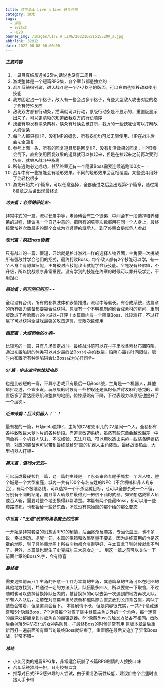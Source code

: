 ```yaml
---
title: 时空勇士 Live a Live 通关评测
category: 游戏
tags:
  - 评测
  - Switch
  - HD2D
banner_img: /images/LIVE A LIVE/2022102915155200_s.jpg
abbrlink: 32912
date: 2022-08-08 00:00:00
---
```


##### 主要内容

1. 一周目真结局通关25h+,话说也没有二周目····
2. 游戏整体是一个短篇RPG集，各个章节都是独立的
3. 战斗系统很别致，进入战斗是一个7*7格子的版面，可以自由选择移动和使用技能
4. 我方固定占一个格子，敌人有一些会占多个格子，有些大型敌人攻击对应的格子会有特殊反应
5. 敌我双方都有行动条，攒满就可以行动，原版行动条是不显示的，重置版显示出来了，可以更清晰的知道敌我双方的行动顺序
6. 技能有瞬发和读条两种，读条有时候会被打断，我方的一些技能也可以打断敌人的读条
7. 每个人都只有HP，没有MP的概念，所有技能均可以无限使用，HP在战斗后会完全回复
8. 参考上面一条，所有的回复道具都是回复HP，没有复活效果的回复，HP归零会倒下，直接使用回复效果的道具就可以拉起来，但是在拉起来之前再次受到伤害，就会从战斗中脱离
9. 所有逃跑必定成功，甚至终章还有一个隐藏Boss需要连续逃跑100次······
10. 战斗中有一些技能会有地形效果，不同的地形效果会互相覆盖，某些战斗用好了会轻松很多
11. 游戏开始共7个篇章，可以任意选择，全部通过之后会出现第8个篇章，通过第8篇章之后会出现最终章

##### 功夫篇：老师傅带徒弟~

非常中式的一篇，流程长度中等，老师傅会有三个徒弟，中间会有一段选择培养徒弟的过程，建议挑一个自己中意的，把所有的培养次数都用在同一个人身上，最终接受培养次数最多的那个会成为老师傅的继承人，到了终章会是继承人参战

##### 现代篇：疯狂neta街霸

只有战斗的一篇，很短，开始就是格斗游戏一样的选择人物界面，主角要一次挑战所有强敌并学会他们的招式，最终打败Boss，每个敌人都有2个技能可以学，有一个人身上有隐藏技能，主角被对应技能攻击就能学会该技能。全程没有经验值，不升级，所以挑战顺序非常重要。没有学到的技能在终章的时候可以靠升级学会，不用担心

##### 原始篇：阿巴阿巴阿巴·····

全程没有台词，所有的都靠肢体和表情推进，流程中等偏长。有合成系统，该篇章的所有强力装备都要靠合成获得。原版有一个不明机制的刷合成素材的房间，重制版改成了考验眼力的小游戏~好评！本篇章内有一个隐藏Boss，比较难打，不过打赢了可以获得全游戏最强的攻击道具，无限次数使用

##### 西部篇：大叔和他的小狗~

比较短的一篇，只有几场固定战斗。最终战斗前可以在村子里收集素材布置陷阱，通过布置陷阱的种类可以减少最终战Boss小弟的数量，陷阱布置有时间限制，限时内布置所有种类陷阱会让Boss成为光杆司令~

##### SF篇：宇宙空间惊悚短电影

也是比较短的一篇，不算小游戏只有最后一场Boss战，主角是一个机器人，其他牵扯剧透，不宜多说。玩原版的时候有一些桥段还是真的有后背发麻的感觉的，重置版多了雷达图导航和整体的地图，惊悚感略有下降，不过表现力和原版也提升了一个层次~

##### 近未来篇：巨大机器人！！！

最有梗的一篇，开场neta魔神Z，主角的CV和兜甲儿的CV是同一个人，全程都有各种致敬巨大萝卜片的各种桥段。有道具改造系统，虽然有些东西会越改越差···中间会有一个机器人队友，不吃经验，无法升级，可以用改造出来的一些装备解锁技能，对应的装备也可以带到最终章给SF篇的机器人主角装备。最终战很热血，大型机器人打架~

##### 幕末篇：潜行or无双~

可以玩成最硬核的一篇，这一篇的主线是一个忍者奉命去尾手城救一个大人物，整个城是一个大型箱庭，城内一共有100个有名有姓的NPC（不含机械和非人的东西），有两个极限路线，可以选择一个不杀达成目标，也可以全部杀光一个不留，分别有不同的结尾，而且零人斩最后最得到一把很不错的武器。如果想达成零人斩或百人斩，需要对整个地图摸得非常清楚。本篇有两个隐藏Boss，都可以用一些套路搞死，也都会给一些好东西，不过没有原始篇的那个给的那么变态

##### 中世篇："王道"致郁的勇者魔王的故事

一开始是非常套路的幻想系RPG的剧情，后面逐渐反套路，专治低血压，也不多说，牵扯剧透。提醒一句，本篇的宝箱和收集尽量不要拿，因为最终篇用的也是这章的地图，到了最终章地图上所有宝物都会变得更好，在本篇拿了到时候就拿不到了。另外，本篇章也诞生了史克威尔三大恶女之一。
到这一章之前可以关注一下前面七章的Boss名字，会有惊喜

##### 最终章

需要选择前面八个主角的任意一个作为本篇的主角，其他篇章的主角可以在地图的其他地方找到，并通过一定的方法入队，队伍最多四人，所以要做一下取舍，不过随时也可以选择替换掉队伍内的，被替换掉的可以去第一次遇到的地方再次入队。所有人入队后，之前在对应篇章里的装备和道具都会直接放到公用背包里，离队了装备会带着，但是道具会留下。
本篇剧情不长，但是内容很充实，一共7个隐藏迷宫和5个隐藏Boss，7个迷宫每个对应了除中世篇主角之外的一个角色，每个迷宫的最深处都能拿到对应角色的最强武器。5个隐藏Boss的触发方法各不相同，击败后会掉落5件防石化的女神系防具，打最终Boss的时候非常有用
原版本章最后重新再打一遍前面所有章节的最终Boss就结束了，重置版在最后又追加了异常Boss战，非常不错~

##### 总结

- 小众另类的短篇RPG集，非常适合玩腻了长篇RPG剧情的人换换口味
- 战斗系统独树一帜，且比较有深度
- 推荐对日式RPG感兴趣的人尝试，由于重复游玩性较低，建议价格个合适时直接入手卡带
